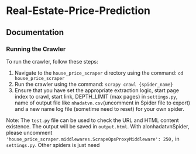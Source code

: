 # Real-Estate-Price-Prediction

## Documentation

### Running the Crawler

To run the crawler, follow these steps:

1. Navigate to the `house_price_scraper` directory using the command: `cd house_price_scraper`
2. Run the crawler using the command: `scrapy crawl {spider_name}`
3. Ensure that you have set the appropriate extraction logic, start page index to crawl, start link, DEPTH_LIMIT (max pages) in `settings.py`, name of output file like `nhadatvn.csv`(uncomment in Spider file to export) and a new name log file (sometime need to reset) for your own spider.

Note: The `test.py` file can be used to check the URL and HTML content existence. The output will be saved in `output.html`.
With alonhadatvnSpider, please uncomment `'house_price_scraper.middlewares.ScrapeOpsProxyMiddleware': 250,` in `settings.py`. Other spiders is just need 


